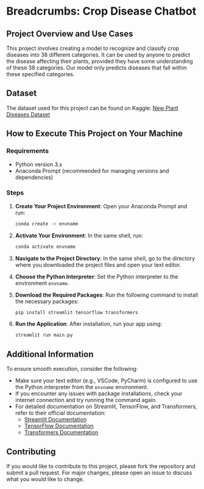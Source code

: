 
# Breadcrumbs: Crop Disease Chatbot

## Project Overview and Use Cases
This project involves creating a model to recognize and classify crop diseases into 38 different categories. It can be used by anyone to predict the disease affecting their plants, provided they have some understanding of these 38 categories. Our model only predicts diseases that fall within these specified categories.

## Dataset
The dataset used for this project can be found on Kaggle: [New Plant Diseases Dataset](https://www.kaggle.com/datasets/vipoooool/new-plant-diseases-dataset)

## How to Execute This Project on Your Machine

### Requirements
- Python version 3.x
- Anaconda Prompt (recommended for managing versions and dependencies)

### Steps
1. **Create Your Project Environment**: Open your Anaconda Prompt and run:
    ```bash
    conda create -n envname
    ```

2. **Activate Your Environment**: In the same shell, run:
    ```bash
    conda activate envname
    ```

3. **Navigate to the Project Directory**: In the same shell, go to the directory where you downloaded the project files and open your text editor.

4. **Choose the Python Interpreter**: Set the Python interpreter to the environment `envname`.

5. **Download the Required Packages**: Run the following command to install the necessary packages:
    ```bash
    pip install streamlit tensorflow transformers
    ```

6. **Run the Application**: After installation, run your app using:
    ```bash
    streamlit run main.py
    ```

## Additional Information
To ensure smooth execution, consider the following:
- Make sure your text editor (e.g., VSCode, PyCharm) is configured to use the Python interpreter from the `envname` environment.
- If you encounter any issues with package installations, check your internet connection and try running the command again.
- For detailed documentation on Streamlit, TensorFlow, and Transformers, refer to their official documentation:
  - [Streamlit Documentation](https://docs.streamlit.io/)
  - [TensorFlow Documentation](https://www.tensorflow.org/learn)
  - [Transformers Documentation](https://huggingface.co/transformers/)

## Contributing
If you would like to contribute to this project, please fork the repository and submit a pull request. For major changes, please open an issue to discuss what you would like to change.
